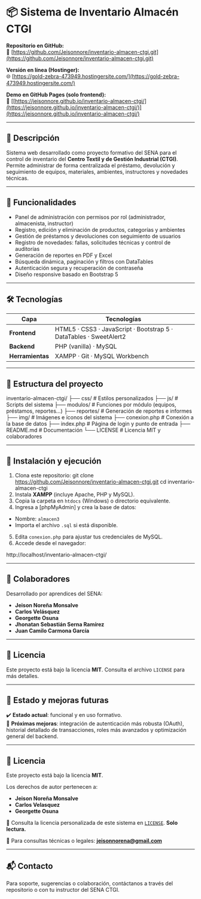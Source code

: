 # 📦 Sistema de Inventario Almacén CTGI


**Repositorio en GitHub:**  
🔗 [https://github.com/Jeisonnore/inventario-almacen-ctgi.git](https://github.com/Jeisonnore/inventario-almacen-ctgi.git)

**Versión en línea (Hostinger):**  
🌐 [https://gold-zebra-473949.hostingersite.com/](https://gold-zebra-473949.hostingersite.com/)

**Demo en GitHub Pages (solo frontend):**  
🧪 [[https://jeisonnore.github.io/inventario-almacen-ctgi/](https://jeisonnore.github.io/inventario-almacen-ctgi/)](https://jeisonnore.github.io/inventario-almacen-ctgi/)

---

## 🎯 Descripción

Sistema web desarrollado como proyecto formativo del SENA para el control de inventario del **Centro Textil y de Gestión Industrial (CTGI)**.  
Permite administrar de forma centralizada el préstamo, devolución y seguimiento de equipos, materiales, ambientes, instructores y novedades técnicas.


---

## 🚀 Funcionalidades

- Panel de administración con permisos por rol (administrador, almacenista, instructor)  
- Registro, edición y eliminación de productos, categorías y ambientes  
- Gestión de préstamos y devoluciones con seguimiento de usuarios  
- Registro de novedades: fallas, solicitudes técnicas y control de auditorías  
- Generación de reportes en PDF y Excel  
- Búsqueda dinámica, paginación y filtros con DataTables  
- Autenticación segura y recuperación de contraseña  
- Diseño responsive basado en Bootstrap 5  

---

## 🛠 Tecnologías

| Capa         | Tecnologías                    |
|--------------|-------------------------------|
| **Frontend** | HTML5 · CSS3 · JavaScript · Bootstrap 5 · DataTables · SweetAlert2 |
| **Backend**  | PHP (vanilla) · MySQL          |
| **Herramientas** | XAMPP · Git · MySQL Workbench  |

---

## 📁 Estructura del proyecto

inventario-almacen-ctgi/
├── css/ # Estilos personalizados
├── js/ # Scripts del sistema
├── modulos/ # Funciones por módulo (equipos, préstamos, reportes…)
├── reportes/ # Generación de reportes e informes
├── img/ # Imágenes e íconos del sistema
├── conexion.php # Conexión a la base de datos
├── index.php # Página de login y punto de entrada
├── README.md # Documentación
└── LICENSE # Licencia MIT y colaboradores


---

## 🧭 Instalación y ejecución

1. Clona este repositorio:
git clone https://github.com/Jeisonnore/inventario-almacen-ctgi.git
cd inventario-almacen-ctgi
2. Instala **XAMPP** (incluye Apache, PHP y MySQL).
3. Copia la carpeta en `htdocs` (Windows) o directorio equivalente.
4. Ingresa a [phpMyAdmin] y crea la base de datos:
- Nombre: `almacen3`
- Importa el archivo `.sql` si está disponible.
5. Edita `conexion.php` para ajustar tus credenciales de MySQL.
6. Accede desde el navegador:

http://localhost/inventario-almacen-ctgi/

---

## 👥 Colaboradores

Desarrollado por aprendices del SENA:

- **Jeison Noreña Monsalve**  
- **Carlos Velásquez**  
- **Georgette Osuna**  
- **Jhonatan Sebastián Serna Ramírez**  
- **Juan Camilo Carmona García**

---

## 📝 Licencia

Este proyecto está bajo la licencia **MIT**. Consulta el archivo `LICENSE` para más detalles.

---

## 📌 Estado y mejoras futuras

✔️ **Estado actual**: funcional y en uso formativo.  
🔧 **Próximas mejoras**: integración de autenticación más robusta (OAuth), historial detallado de transacciones, roles más avanzados y optimización general del backend.

---
## 📝 Licencia

Este proyecto está bajo la licencia **MIT**.

Los derechos de autor pertenecen a:

- **Jeison Noreña Monsalve**
- **Carlos Velasquez**
- **Georgette Osuna**

📄 Consulta la licencia personalizada de este sistema en [`LICENSE`](./LICENSE). **Solo lectura.**


📩 Para consultas técnicas o legales: **jeisonnorena@gmail.com**


---

## 📬 Contacto

Para soporte, sugerencias o colaboración, contáctanos a través del repositorio o con tu instructor del SENA CTGI.
